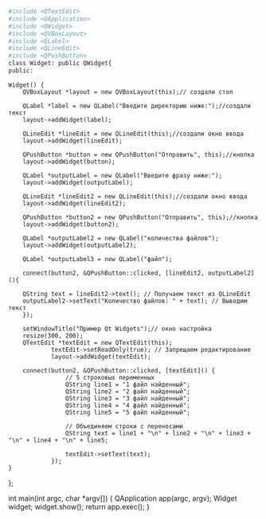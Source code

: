 ```bash
#include <QTextEdit>
#include <QApplication>
#include <QWidget>
#include <QVBoxLayout>
#include <QLabel>
#include <QLineEdit>
#include <QPushButton>
class Widget: public QWidget{
public:
```
    Widget() {
        QVBoxLayout *layout = new QVBoxLayout(this);// создали стол

        QLabel *label = new QLabel("Введите директорию ниже:");//создали текст
        layout->addWidget(label);

        QLineEdit *lineEdit = new QLineEdit(this);//создали окно ввода
        layout->addWidget(lineEdit);

        QPushButton *button = new QPushButton("Отправить", this);//кнопка
        layout->addWidget(button);

        QLabel *outputLabel = new QLabel("Введите фразу ниже:");
        layout->addWidget(outputLabel);

        QLineEdit *lineEdit2 = new QLineEdit(this);//создали окно ввода
        layout->addWidget(lineEdit2);

        QPushButton *button2 = new QPushButton("Отправить", this);//кнопка
        layout->addWidget(button2);

        QLabel *outputLabel2 = new QLabel("количества файлов");
        layout->addWidget(outputLabel2);

        QLabel *outputLabel3 = new QLabel("файл");

        connect(button2, &QPushButton::clicked, [lineEdit2, outputLabel2](){

        QString text = lineEdit2->text(); // Получаем текст из QLineEdit
        outputLabel2->setText("Количество файлов: " + text); // Выводим текст
        });

        setWindowTitle("Пример Qt Widgets");// окно настройка
        resize(300, 200);
        QTextEdit *textEdit = new QTextEdit(this);
                textEdit->setReadOnly(true); // Запрещаем редактирование
                layout->addWidget(textEdit);

        connect(button2, &QPushButton::clicked, [textEdit]() {
                    // 5 строковых переменных
                    QString line1 = "1 файл найденный";
                    QString line2 = "2 файл найденный";
                    QString line3 = "3 файл найденный";
                    QString line4 = "4 файл найденный";
                    QString line5 = "5 файл найденный";

                    // Объединяем строки с переносами
                    QString text = line1 + "\n" + line2 + "\n" + line3 + "\n" + line4 + "\n" + line5;

                    textEdit->setText(text);
                });
    }
};

int main(int argc, char *argv[])
{
    QApplication app(argc, argv);
    Widget widget;
    widget.show();
    return app.exec();
}
